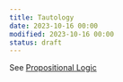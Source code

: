 ```yaml
---
title: Tautology
date: 2023-10-16 00:00
modified: 2023-10-16 00:00
status: draft
---
```


See [Propositional Logic](propositional-logic.md##Tautology)
   